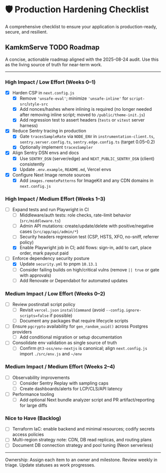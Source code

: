 # 🛡️ Production Hardening Checklist

A comprehensive checklist to ensure your application is production-ready, secure, and resilient.


## KamkmServe TODO Roadmap

A concise, actionable roadmap aligned with the 2025-08-24 audit. Use this as the living source of truth for near-term work.

---
### High Impact / Low Effort (Weeks 0–1)
- [x] Harden CSP in `next.config.js`
  - [x] Remove `'unsafe-eval'`; minimize `'unsafe-inline'` for `script-src`/`style-src`
  - [x] Add nonces/hashes where inlining is required (no longer needed after removing inline script; moved to `/public/theme-init.js`)
  - [x] Add regression test to assert headers (`tests` or `vitest` server harness)
- [x] Reduce Sentry tracing in production
  - [x] Gate `tracesSampleRate` via `NODE_ENV` in `instrumentation-client.ts`, `sentry.server.config.ts`, `sentry.edge.config.ts` (target 0.05–0.2)
  - [x] Optionally implement `tracesSampler`
- [x] Align Sentry DSN envs and docs
  - [x] Use `SENTRY_DSN` (server/edge) and `NEXT_PUBLIC_SENTRY_DSN` (client) consistently
  - [x] Update `.env.example`, `README.md`, Vercel envs
- [x] Configure Next Image remote sources
  - [x] Add `images.remotePatterns` for ImageKit and any CDN domains in `next.config.js`

### High Impact / Medium Effort (Weeks 1–3)
- [ ] Expand tests and run Playwright in CI
  - [ ] Middleware/auth tests: role checks, rate-limit behavior (`src/middleware.ts`)
  - [ ] Admin API mutations: create/update/delete with positive/negative cases (`src/app/api/admin/*`)
  - [ ] Security headers regression test (CSP, HSTS, XFO, no-sniff, referrer policy)
  - [x] Enable Playwright job in CI; add flows: sign-in, add to cart, place order, mark payout paid
- [ ] Enforce dependency security posture
  - [x] Update `security.yml` to pnpm `10.13.1`
  - [ ] Consider failing builds on high/critical vulns (remove `|| true` or gate with approvals)
  - [ ] Add Renovate or Dependabot for automated updates

### Medium Impact / Low Effort (Weeks 0–2)
- [ ] Review postinstall script policy
  - [ ] Revisit `vercel.json` `installCommand` (avoid `--config.ignore-scripts=false` if possible)
  - [ ] Document any packages that require lifecycle scripts
- [ ] Ensure `pgcrypto` availability for `gen_random_uuid()` across Postgres providers
  - [ ] Add conditional migration or setup documentation
- [ ] Consolidate env validation as single source of truth
  - [ ] Confirm `@t3-oss/env-nextjs` is canonical; align `next.config.js` import `./src/env.js` and `~/env`

### Medium Impact / Medium Effort (Weeks 2–4)
- [ ] Observability improvements
  - [ ] Consider Sentry Replay with sampling caps
  - [ ] Create dashboards/alerts for LCP/CLS/API latency
- [ ] Performance tooling
  - [ ] Add optional Next bundle analyzer script and PR artifact/reporting for large diffs

### Nice to Have (Backlog)
- [ ] Terraform IaC: enable backend and minimal resources; codify secrets access policies
- [ ] Multi-region strategy note: CDN, DB read replicas, and routing plans
- [ ] Document DB connection strategy and pool tuning (Neon serverless)

---

Ownership: Assign each item to an owner and milestone. Review weekly in triage. Update statuses as work progresses.
